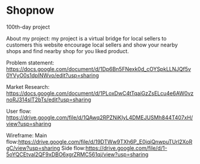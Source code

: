 # Shopnow
 100th-day project


About my project:
my project is a virtual bridge for local sellers to customers this website encourage local sellers and show your nearby shops and find nearby shop for you liked product.


Problem statement: https://docs.google.com/document/d/1Dp6Bn5FNexk0d_cOYSpkLLNJQf5v0YVyO0s1dpINWvo/edit?usp=sharing

Market Research: https://docs.google.com/document/d/1PLoxDwC4tTqaiGzZsELcu4e6AW0vznoRJ314slT2bTs/edit?usp=sharing

User flow: https://drive.google.com/file/d/1QAwq2RPZNiKIyL4DMEJUSMh844T407xH/view?usp=sharing

Wireframe:
  Main flow:https://drive.google.com/file/d/19DTWw9TXh6P_E0jqiQnwpuTUrl2XoRgC/view?usp=sharing
  Side flow:https://drive.google.com/file/d/1-5oYQCEtval2QF9xDBO6xgrZRMC561qj/view?usp=sharing
